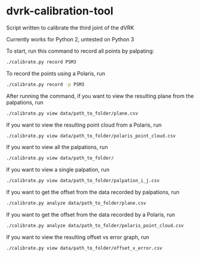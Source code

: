 # dvrk-calibration-tool

Script written to calibrate the third joint of the dVRK

Currently works for Python 2, untested on Python 3

To start, run this command to record all points by palpating:
```bash
./calibrate.py record PSM3
```

To record the points using a Polaris, run
```bash
./calibrate.py record -p PSM3
```

After running the command, if you want to view the resulting plane from the palpations, run
```bash
./calibrate.py view data/path_to_folder/plane.csv
```

If you want to view the resulting point cloud from a Polaris, run
```bash
./calibrate.py view data/path_to_folder/polaris_point_cloud.csv
```

If you want to view all the palpations, run
```bash
./calibrate.py view data/path_to_folder/
```
If you want to view a single palpation, run
```bash
./calibrate.py view data/path_to_folder/palpation_i_j.csv
```

If you want to get the offset from the data recorded by palpations, run
```bash
./calibrate.py analyze data/path_to_folder/plane.csv
```

If you want to get the offset from the data recorded by a Polaris, run
```bash
./calibrate.py analyze data/path_to_folder/polaris_point_cloud.csv
```

If you want to view the resulting offset vs error graph, run
```bash
./calibrate.py view data/path_to_folder/offset_v_error.csv
```
